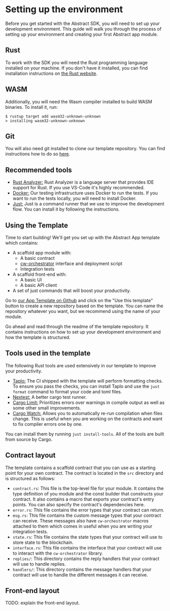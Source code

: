 # Setting up the environment

Before you get started with the Abstract SDK, you will need to set up your development environment. This guide will walk you through the process of setting up your environment and creating your first Abstract app module.

## Rust

To work with the SDK you will need the Rust programming language installed on your
machine. If you don't have it installed, you can find installation instructions on [the
Rust website](https://www.rust-lang.org/tools/install).

## WASM

Additionally, you will need the Wasm compiler installed to build
WASM binaries. To install it, run:

```shell
$ rustup target add wasm32-unknown-unknown
> installing wasm32-unknown-unknown
```

## Git

You will also need git installed to clone our template repository. You can find instructions how to do so [here](https://git-scm.com/book/en/v2/Getting-Started-Installing-Git).

## Recommended tools

- [Rust Analyzer:](https://marketplace.visualstudio.com/items?itemName=rust-lang.rust-analyzer) Rust Analyzer is a language server that provides IDE support for Rust. If you use VS-Code it's highly recommended.
- [Docker:](https://docs.docker.com/desktop/) Our testing infrastructure uses Docker to run the tests. If you want to run the tests locally, you will need to install Docker.
- [Just:](https://github.com/casey/just#installation) Just is a command runner that we use to improve the development flow. You can install it by following the instructions.

## Using the Template

Time to start building! We'll get you set up with the Abstract App template which contains:

- A scaffold app module with:
  - A basic contract
  - [cw-orchestrator](https://github.com/AbstractSDK/cw-orchestrator) interface and deployment script
  - Integration tests
- A scaffold front-end with:
  - A basic UI
  - A basic API client
- A set of just commands that will boost your productivity.

Go to [our App Template on Github](https://github.com/AbstractSDK/app-template) and click on the "Use this template" button to create a new repository based on the template. You can name the repository whatever you want, but we recommend using the name of your module.

Go ahead and read through the readme of the template repository. It contains instructions on how to set up your development environment and how the template is structured.

## Tools used in the template

The following Rust tools are used extensively in our template to improve your productivity.

- [Taplo:](https://taplo.tamasfe.dev/cli/installation/cargo.html) The CI shipped with the template will perform formatting checks. To ensure you pass the checks, you can install Taplo and use the `just format` command to format your code and toml files.
- [Nextest:](https://nexte.st/index.html) A better cargo test runner.
- [Cargo Limit:](https://github.com/alopatindev/cargo-limit) Prioritizes errors over warnings in compile output as well as some other small improvements.
- [Cargo Watch:](https://crates.io/crates/cargo-watch) Allows you to automatically re-run compilation when files change. This is useful when you are working on the contracts and want to fix compiler errors one by one.

You can install them by running `just install-tools`. All of the tools are built from source by Cargo.

## Contract layout

The template contains a scaffold contract that you can use as a starting point for your own contract. The contract is located in the `src` directory and is structured as follows:

- `contract.rs`: This file is the top-level file for your module. It contains the type definition of you module and the const builder that constructs your contract. It also contains a macro that exports your contract's entry points. You can also specify the contract's dependencies here.
- `error.rs`: This file contains the error types that your contract can return.
- `msg.rs`: This file contains the custom message types that your contract can receive. These messages also have `cw-orchestrator` macros attached to them which comes in useful when you are writing your integration tests.
- `state.rs`: This file contains the state types that your contract will use to store state to the blockchain.
- `interface.rs`: This file contains the interface that your contract will use to interact with the `cw-orchestrator` library.
- `replies/`: This directory contains the reply handlers that your contract will use to handle replies.
- `handlers/`: This directory contains the message handlers that your contract will use to handle the different messages it can receive.

## Front-end layout

TODO: explain the front-end layout.
